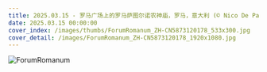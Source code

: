 ```yaml
---
title: 2025.03.15 - 罗马广场上的罗马萨图尔诺农神庙，罗马，意大利 (© Nico De Pasquale Photography/Getty Images)
date: 2025.03.15 00:00:00
cover_index: /images/thumbs/ForumRomanum_ZH-CN5873120178_533x300.jpg
cover_detail: /images/ForumRomanum_ZH-CN5873120178_1920x1080.jpg
---
```


![ForumRomanum](/images/ForumRomanum_ZH-CN5873120178_1920x1080.jpg)
